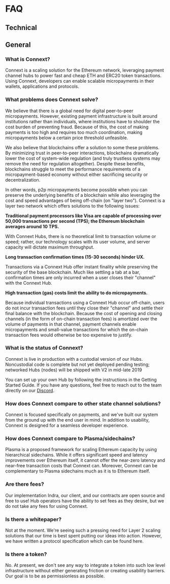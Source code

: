 # FAQ

## Technical

## General

### What is Connext?

Connext is a scaling solution for the Ethereum network, leveraging payment channel hubs to power fast and cheap ETH and ERC20 token transactions. Using Connext, developers can enable scalable micropayments in their wallets, applications and protocols.

### What problems does Connext solve?

We believe that there is a global need for digital peer-to-peer micropayments. However, existing payment infrastructure is built around institutions rather than individuals, where institutions have to shoulder the cost burden of preventing fraud. Because of this, the cost of making payments is too high and requires too much coordination, making micropayments below a certain price threshold unfeasible.

We also believe that blockchains offer a solution to some these problems. By minimizing trust in peer-to-peer interactions, blockchains dramatically lower the cost of system-wide regulation (and truly trustless systems may remove the need for regulation altogether). Despite these benefits, blockchains struggle to meet the performance requirements of a micropayment-based economy without either sacrificing security or decentralization.

In other words, p2p micropayments become possible when you can preserve the underlying benefits of a blockchain while also leveraging the cost and speed advantages of being off-chain (on "layer two"). Connext is a layer two network which offers solutions to the following issues:  

**Traditional payment processors like Visa are capable of processing over 50,000 transactions per second (TPS); the Ethereum blockchain averages around 10 TPS.**

With Connext Hubs, there is no theoretical limit to transaction volume or speed; rather, our technology scales with its user volume, and server capacity will dictate maximum throughput. 

**Long transaction confirmation times (15-30 seconds) hinder UX.**

Transactions via a Connext Hub offer instant finality while preserving the security of the base blockchain. Much like settling a tab at a bar, confirmation times are only incurred when a user closes their "channel" with the Connext Hub.

**High transaction (gas) costs limit the ability to do micropayments.**

Because individual transactions using a Connext Hub occur off-chain, users do not incur transaction fees until they close their "channel" and settle their final balance with the blockchain. Because the cost of opening and closing channels (in the form of on-chain transaction fees) is amortized over the volume of payments in that channel, payment channels enable micropayments and small-value transactions for which the on-chain transaction fees would otherwise be too expensive to justify. 

### What is the status of Connext?

Connext is live in production with a custodial version of our Hubs. Noncustodial code is complete but not yet deployed pending testing; networked Hubs (nodes) will be shipped with V2 in mid-late 2019

You can set up your own Hub by following the instructions in the Getting Started Guide. If you have any questions, feel free to reach out to the team directly on our [Discord](https://discordapp.com/invite/yKkzZZm).

### How does Connext compare to other state channel solutions?

Connext is focused specifically on payments, and we've built our system from the ground up with the end user in mind. In addition to usability, Connext is designed for a seamless developer experience.

### How does Connext compare to Plasma/sidechains?

Plasma is a proposed framework for scaling Ethereum capacity by using hierarchical sidechains. While it offers significant speed and latency improvements over Ethereum itself, it cannot offer the near-zero latency and near-free transaction costs that Connext can. Moreover, Connext can be complementary to Plasma sidechains much as it is to Ethereum itself.

### Are there fees?

Our implementation Indra, our client, and our contracts are open source and free to use! Hub operators have the ability to set fees as they desire, but we do not take any fees for using Connext.

### Is there a whitepaper?

Not at the moment. We're seeing such a pressing need for Layer 2 scaling solutions that our time is best spent putting our ideas into action. However, we have written a protocol specification which can be found here.

### Is there a token?

No. At present, we don't see any way to integrate a token into such low level infrastructure without either generating friction or creating usability barriers. Our goal is to be as permissionless as possible.
